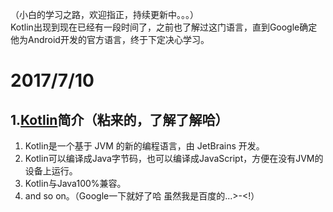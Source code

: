 （小白的学习之路，欢迎指正，持续更新中。。。）<br>
Kotlin出现到现在已经有一段时间了，之前也了解过这门语言，直到Google确定他为Android开发的官方语言，终于下定决心学习。
# 2017/7/10
## 1.<a href="http://kotlinlang.org/">Kotlin</a>简介（粘来的，了解了解哈）
  1. Kotlin是一个基于 JVM 的新的编程语言，由 JetBrains 开发。<br>
  2. Kotlin可以编译成Java字节码，也可以编译成JavaScript，方便在没有JVM的设备上运行。<br>
  3. Kotlin与Java100%兼容。<br>
  4. and so on。（Google一下就好了哈  虽然我是百度的...>-<!）<br>
